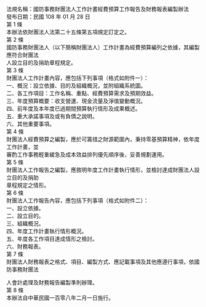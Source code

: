 法規名稱：國防事務財團法人工作計畫經費預算工作報告及財務報表編製辦法  
發布日期：民國 108 年 01 月 28 日  
第 1 條  
本辦法依財團法人法第二十五條第五項規定訂定之。  
第 2 條  
國防事務財團法人（以下簡稱財團法人）工作計畫為經費預算編列之依據，其編製應符合財團法  
人設立目的及捐助章程規定。  
第 3 條  
財團法人工作計畫內容，應包括下列事項（格式如附件一）：  
一、概況：設立依據、目的及組織概況，並附組織系統圖。  
二、各工作項目：工作名稱、重點、經費預算需求及預期效益。  
三、年度預算概要：收支營運、現金流量及淨值變動概況。  
四、前年度及本年度已過期間預算執行情形及成果概述。  
五、重大承諾事項及或有負債之說明。  
六、其他重要事項。  
第 4 條  
財團法人經費預算之編製，應於可籌措之財源範圍內，秉持零基預算精神，依年度工作計畫，並  
審酌工作事務輕重緩急及成本效益排列優先順序後，妥善規劃運用。  
第 5 條  
財團法人工作報告之編製，應敘明年度工作計畫執行情形，並檢討達成財團法人設立目的及捐助  
章程規定之情形。  
第 6 條  
財團法人工作報告內容，應包括下列事項（格式如附件二）：  
一、設立依據。  
二、設立目的。  
三、組織概況。  
四、年度工作計畫執行情形概況。  
五、年度各工作項目達成情形之檢討。  
六、財務報表。  
第 7 條  
財團法人財務報表之格式、項目、編製方式、應記載事項及其他應遵行事項，依國防事務財團法  


人會計處理及財務報告編製準則辦理。  
第 8 條  
本辦法自中華民國一百零八年二月一日施行。  


